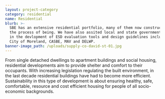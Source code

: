 ```yaml
---
layout: project-category
category: residential
name: Residential
blurb: >-
  SBE has an extensive residential portfolio, many of them now constructed or in
  the process of being. We have also assited local and state government entities
  in the devlopment of ESD evaluation tools and design guidelines including the
  City of Moreland, CASBE, MAV and DELWP.
banner-image_path: /uploads/supply-co-david-st-01.jpg
---
```



From single detached dwellings to apartment buildings and social housing, residential developments aim to provide shelter and comfort to their occupants. With increasing legislation regulating the built environment, in the last decade residential buildings have had to become more efficient. Sustainability in this type of development is about ensuring healthy, safe, comfortable, resource and cost efficient housing for people of all socio-economic backgrounds.